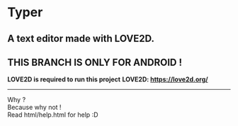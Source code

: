 # Typer<br>
## A text editor made with LOVE2D.<br>
## THIS BRANCH IS ONLY FOR ANDROID ! <br>
**LOVE2D is required to run this project**
**LOVE2D: https://love2d.org/**
<hr>
Why ?<br>
Because why not !<br>
Read html/help.html for help :D<br>

